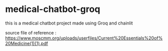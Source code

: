 # medical-chatbot-groq

this is a medical chatbot project made using Groq and chainlit

source file of reference : https://www.moscmm.org/uploads/userfiles/Current%20Essentials%20of%20Medicine(1)(1).pdf
